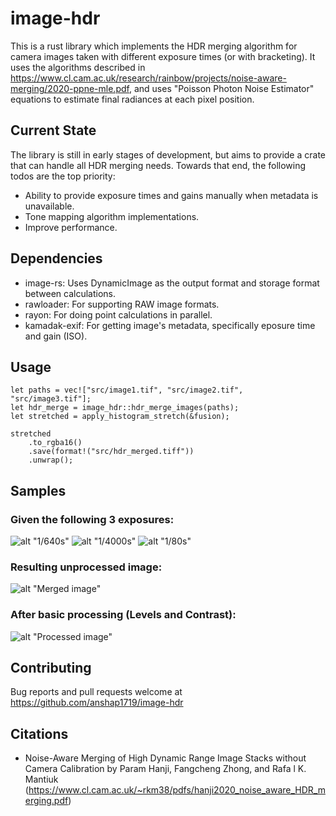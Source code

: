 # image-hdr

This is a rust library which implements the HDR merging algorithm for camera images taken with different exposure times (or with bracketing). It uses the algorithms described in https://www.cl.cam.ac.uk/research/rainbow/projects/noise-aware-merging/2020-ppne-mle.pdf, and uses "Poisson Photon Noise Estimator" equations to estimate final radiances at each pixel position.

## Current State

The library is still in early stages of development, but aims to provide a crate that can handle all HDR merging needs. Towards that end, the following todos are the top priority:

-   Ability to provide exposure times and gains manually when metadata is unavailable.
-   Tone mapping algorithm implementations.
-   Improve performance.

## Dependencies

-   image-rs: Uses DynamicImage as the output format and storage format between calculations.
-   rawloader: For supporting RAW image formats.
-   rayon: For doing point calculations in parallel.
-   kamadak-exif: For getting image's metadata, specifically eposure time and gain (ISO).

## Usage

```
let paths = vec!["src/image1.tif", "src/image2.tif", "src/image3.tif"];
let hdr_merge = image_hdr::hdr_merge_images(paths);
let stretched = apply_histogram_stretch(&fusion);

stretched
    .to_rgba16()
    .save(format!("src/hdr_merged.tiff"))
    .unwrap();
```

## Samples

### Given the following 3 exposures:

![alt "1/640s"](https://image-hdr-assets.s3.ap-south-1.amazonaws.com/DSC00001+Large.jpeg)
![alt "1/4000s"](https://image-hdr-assets.s3.ap-south-1.amazonaws.com/DSC00002+Large.jpeg)
![alt "1/80s"](https://image-hdr-assets.s3.ap-south-1.amazonaws.com/DSC00003+Large.jpeg)

### Resulting unprocessed image:

![alt "Merged image"](https://image-hdr-assets.s3.ap-south-1.amazonaws.com/hdr_merged+Large.jpeg)

### After basic processing (Levels and Contrast):

![alt "Processed image"](https://image-hdr-assets.s3.ap-south-1.amazonaws.com/Processed+Large.jpeg)

## Contributing

Bug reports and pull requests welcome at https://github.com/anshap1719/image-hdr

## Citations

-   Noise-Aware Merging of High Dynamic Range Image Stacks without Camera Calibration by Param Hanji, Fangcheng Zhong, and Rafa l K. Mantiuk (https://www.cl.cam.ac.uk/~rkm38/pdfs/hanji2020_noise_aware_HDR_merging.pdf)
